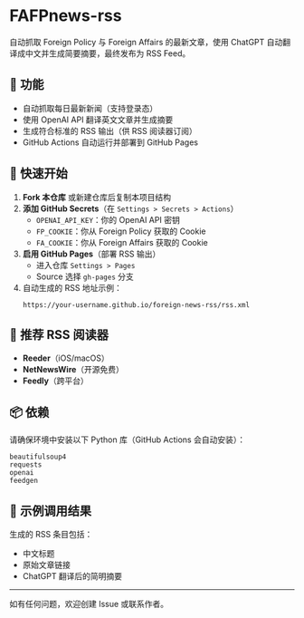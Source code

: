 # FAFPnews-rss

自动抓取 Foreign Policy 与 Foreign Affairs 的最新文章，使用 ChatGPT 自动翻译成中文并生成简要摘要，最终发布为 RSS Feed。

## 🧩 功能

- 自动抓取每日最新新闻（支持登录态）
- 使用 OpenAI API 翻译英文文章并生成摘要
- 生成符合标准的 RSS 输出（供 RSS 阅读器订阅）
- GitHub Actions 自动运行并部署到 GitHub Pages

## 🚀 快速开始

1. **Fork 本仓库** 或新建仓库后复制本项目结构
2. **添加 GitHub Secrets**（在 `Settings > Secrets > Actions`）
   - `OPENAI_API_KEY`：你的 OpenAI API 密钥
   - `FP_COOKIE`：你从 Foreign Policy 获取的 Cookie
   - `FA_COOKIE`：你从 Foreign Affairs 获取的 Cookie
3. **启用 GitHub Pages**（部署 RSS 输出）
   - 进入仓库 `Settings > Pages`
   - Source 选择 `gh-pages` 分支
4. 自动生成的 RSS 地址示例：
   ```
   https://your-username.github.io/foreign-news-rss/rss.xml
   ```

## 📱 推荐 RSS 阅读器

- **Reeder**（iOS/macOS）
- **NetNewsWire**（开源免费）
- **Feedly**（跨平台）

## 📦 依赖

请确保环境中安装以下 Python 库（GitHub Actions 会自动安装）：

```
beautifulsoup4
requests
openai
feedgen
```

## 🧠 示例调用结果

生成的 RSS 条目包括：
- 中文标题
- 原始文章链接
- ChatGPT 翻译后的简明摘要

---

如有任何问题，欢迎创建 Issue 或联系作者。
